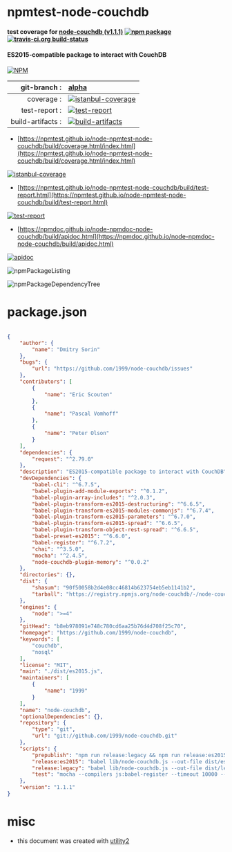 # npmtest-node-couchdb

#### test coverage for  [node-couchdb (v1.1.1)](https://github.com/1999/node-couchdb)  [![npm package](https://img.shields.io/npm/v/npmtest-node-couchdb.svg?style=flat-square)](https://www.npmjs.org/package/npmtest-node-couchdb) [![travis-ci.org build-status](https://api.travis-ci.org/npmtest/node-npmtest-node-couchdb.svg)](https://travis-ci.org/npmtest/node-npmtest-node-couchdb)

#### ES2015-compatible package to interact with CouchDB

[![NPM](https://nodei.co/npm/node-couchdb.png?downloads=true&downloadRank=true&stars=true)](https://www.npmjs.com/package/node-couchdb)

| git-branch : | [alpha](https://github.com/npmtest/node-npmtest-node-couchdb/tree/alpha)|
|--:|:--|
| coverage : | [![istanbul-coverage](https://npmtest.github.io/node-npmtest-node-couchdb/build/coverage.badge.svg)](https://npmtest.github.io/node-npmtest-node-couchdb/build/coverage.html/index.html)|
| test-report : | [![test-report](https://npmtest.github.io/node-npmtest-node-couchdb/build/test-report.badge.svg)](https://npmtest.github.io/node-npmtest-node-couchdb/build/test-report.html)|
| build-artifacts : | [![build-artifacts](https://npmtest.github.io/node-npmtest-node-couchdb/glyphicons_144_folder_open.png)](https://github.com/npmtest/node-npmtest-node-couchdb/tree/gh-pages/build)|

- [https://npmtest.github.io/node-npmtest-node-couchdb/build/coverage.html/index.html](https://npmtest.github.io/node-npmtest-node-couchdb/build/coverage.html/index.html)

[![istanbul-coverage](https://npmtest.github.io/node-npmtest-node-couchdb/build/screenCapture.buildCi.browser.%252Ftmp%252Fbuild%252Fcoverage.lib.html.png)](https://npmtest.github.io/node-npmtest-node-couchdb/build/coverage.html/index.html)

- [https://npmtest.github.io/node-npmtest-node-couchdb/build/test-report.html](https://npmtest.github.io/node-npmtest-node-couchdb/build/test-report.html)

[![test-report](https://npmtest.github.io/node-npmtest-node-couchdb/build/screenCapture.buildCi.browser.%252Ftmp%252Fbuild%252Ftest-report.html.png)](https://npmtest.github.io/node-npmtest-node-couchdb/build/test-report.html)

- [https://npmdoc.github.io/node-npmdoc-node-couchdb/build/apidoc.html](https://npmdoc.github.io/node-npmdoc-node-couchdb/build/apidoc.html)

[![apidoc](https://npmdoc.github.io/node-npmdoc-node-couchdb/build/screenCapture.buildCi.browser.%252Ftmp%252Fbuild%252Fapidoc.html.png)](https://npmdoc.github.io/node-npmdoc-node-couchdb/build/apidoc.html)

![npmPackageListing](https://npmtest.github.io/node-npmtest-node-couchdb/build/screenCapture.npmPackageListing.svg)

![npmPackageDependencyTree](https://npmtest.github.io/node-npmtest-node-couchdb/build/screenCapture.npmPackageDependencyTree.svg)



# package.json

```json

{
    "author": {
        "name": "Dmitry Sorin"
    },
    "bugs": {
        "url": "https://github.com/1999/node-couchdb/issues"
    },
    "contributors": [
        {
            "name": "Eric Scouten"
        },
        {
            "name": "Pascal Vomhoff"
        },
        {
            "name": "Peter Olson"
        }
    ],
    "dependencies": {
        "request": "^2.79.0"
    },
    "description": "ES2015-compatible package to interact with CouchDB",
    "devDependencies": {
        "babel-cli": "^6.7.5",
        "babel-plugin-add-module-exports": "^0.1.2",
        "babel-plugin-array-includes": "^2.0.3",
        "babel-plugin-transform-es2015-destructuring": "^6.6.5",
        "babel-plugin-transform-es2015-modules-commonjs": "^6.7.4",
        "babel-plugin-transform-es2015-parameters": "^6.7.0",
        "babel-plugin-transform-es2015-spread": "^6.6.5",
        "babel-plugin-transform-object-rest-spread": "^6.6.5",
        "babel-preset-es2015": "^6.6.0",
        "babel-register": "^6.7.2",
        "chai": "^3.5.0",
        "mocha": "^2.4.5",
        "node-couchdb-plugin-memory": "^0.0.2"
    },
    "directories": {},
    "dist": {
        "shasum": "90f50058b2d4e08cc46814b623754eb5eb1141b2",
        "tarball": "https://registry.npmjs.org/node-couchdb/-/node-couchdb-1.1.1.tgz"
    },
    "engines": {
        "node": ">=4"
    },
    "gitHead": "b8eb978091e748c780cd6aa25b76d4d708f25c70",
    "homepage": "https://github.com/1999/node-couchdb",
    "keywords": [
        "couchdb",
        "nosql"
    ],
    "license": "MIT",
    "main": "./dist/es2015.js",
    "maintainers": [
        {
            "name": "1999"
        }
    ],
    "name": "node-couchdb",
    "optionalDependencies": {},
    "repository": {
        "type": "git",
        "url": "git://github.com/1999/node-couchdb.git"
    },
    "scripts": {
        "prepublish": "npm run release:legacy && npm run release:es2015",
        "release:es2015": "babel lib/node-couchdb.js --out-file dist/es2015.js",
        "release:legacy": "babel lib/node-couchdb.js --out-file dist/legacy.js --no-babelrc --presets es2015 --plugins array-includes",
        "test": "mocha --compilers js:babel-register --timeout 10000 --slow 10000 test/"
    },
    "version": "1.1.1"
}
```



# misc
- this document was created with [utility2](https://github.com/kaizhu256/node-utility2)
